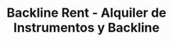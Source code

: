 ---
title: "Backline Rent - Alquiler de Instrumentos y Backline"
url: /benalmadena/backline-rent-alquiler-de-instrumentos-y-backline/
shop: Instrumente
---